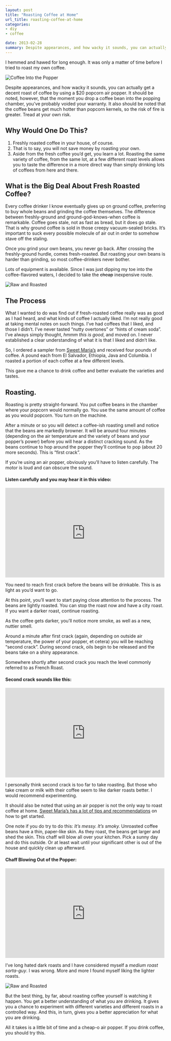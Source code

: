 ```yaml
---
layout: post
title: "Roasting Coffee at Home"
url_title: roasting-coffee-at-home
categories:
- diy
- coffee

date: 2013-02-28
summary: Despite appearances, and how wacky it sounds, you can actually get a decent roast of coffee by using a $20 popcorn air popper.
---
```

 
I hemmed and hawed for long enough. It was only a matter of time before I tried to roast my own coffee.

![Coffee Into the Popper](/images/article-photos/coffee-close.jpg)

Despite appearances, and how wacky it sounds, you can actually get a decent roast of coffee by using a $20 popcorn air popper. It should be noted, however, that the moment you drop a coffee bean into the popping chamber, you&rsquo;ve probably voided your warranty. It also should be noted that the coffee beans get much hotter than popcorn kernels, so the risk of fire is greater. Tread at your own risk.

## Why Would One Do This? ##

1. Freshly roasted coffee in your house, of course.
2. That is to say, you will not save money by roasting your own.
3. Aside from the fresh coffee you&rsquo;d get, you learn a lot. Roasting the same variety of coffee, from the same lot, at a few different roast levels allows you to taste the difference in a more direct way than simply drinking lots of coffees from here and there.

## What is the Big Deal About Fresh Roasted Coffee? ##

Every coffee drinker I know eventually gives up on ground coffee, preferring to buy whole beans and grinding the coffee themselves. The difference between freshly-ground and ground-god-knows-when coffee is remarkable. Coffee goes stale, not as fast as bread, but it does go stale. That is why ground coffee is sold in those creepy vacuum-sealed bricks. It&rsquo;s important to suck every possible molecule of air out in order to somehow stave off the staling.

Once you grind your own beans, you never go back. After crossing the freshly-ground hurdle, comes fresh-roasted. But roasting your own beans is harder than grinding, so most coffee-drinkers never bother. 

Lots of equipment is available. Since I was just dipping my toe into the coffee-flavored waters, I decided to take the <strike>cheap</strike> inexpensive route.

![Raw and Roasted](/images/article-photos/coffee-hand.jpg)

## The Process ##

What I wanted to do was find out if fresh-roasted coffee really was as good as I had heard, and what kinds of coffee I actually liked. I&rsquo;m not really good at taking mental notes on such things. I&rsquo;ve had coffees that I liked, and those I didn&rsquo;t. I&rsquo;ve never tasted &ldquo;nutty overtones&rdquo; or &ldquo;hints of cream soda&rdquo;. I&rsquo;ve always simply thought, *hmmm this is good*, and moved on. I never established a clear understanding of what it is that I liked and didn&rsquo;t like.

So, I ordered a sampler from [Sweet Maria&rsquo;s](https://sweetmarias.com) and received four pounds of coffee. A pound each from El Salvador, Ethiopia, Java and Columbia. I roasted a portion of each coffee at a few different levels.

This gave me a chance to drink coffee and better evaluate the varieties and tastes.

## Roasting. ##

Roasting is pretty straight-forward. You put coffee beans in the chamber where your popcorn would normally go. You use the same amount of coffee as you would popcorn. You turn on the machine.

After a minute or so you will detect a coffee-ish roasting smell and notice that the beans are markedly browner. It will be around four minutes (depending on the air temperature and the variety of beans and your popper&rsquo;s power) before you will hear a distinct cracking sound. As the beans continue to hop around the popper they&rsquo;ll continue to pop (about 20 more seconds). This is &ldquo;first crack&rdquo;.

If you&rsquo;re using an air popper, obviously you&rsquo;ll have to listen carefully. The motor is loud and can obscure the sound.

#### Listen carefully and you may hear it in this video: ####

<iframe src="https://player.vimeo.com/video/60713725" width="500" height="281" frameborder="0">
[Watch](https://player.vimeo.com/video/60713725)
</iframe>

<br>

You need to reach first crack before the beans will be drinkable. This is as light as you&rsquo;d want to go.

At this point, you&rsquo;ll want to start paying close attention to the process. The beans are lightly roasted. You can stop the roast now and have a city roast. If you want a darker roast, continue roasting.

As the coffee gets darker, you&rsquo;ll notice more smoke, as well as a new, nuttier smell.

Around a minute after first crack (again, depending on outside air temperature, the power of your popper, et cetera) you will be reaching &ldquo;second crack&rdquo;. During second crack, oils begin to be released and the beans take on a shiny appearance.

Somewhere shortly after second crack you reach the level commonly referred to as French Roast.

#### Second crack sounds like this: ####

<iframe src="https://player.vimeo.com/video/60713724" width="500" height="281" frameborder="0">
[Watch](https://player.vimeo.com/video/60713724)
</iframe>

<br>

I personally think second crack is too far to take roasting. But those who take cream or milk with their coffee seem to like darker roasts better. I would recommend experimenting.

It should also be noted that using an air popper is not the only way to roast coffee at home. [Sweet Maria&rsquo;s has a lot of tips and recommendations](https://www.sweetmarias.com/instructions.php) on how to get started.

One note if you do try to do this: *It&rsquo;s messy. It&rsquo;s smoky.* Unroasted coffee beans have a thin, paper-like skin. As they roast, the beans get larger and shed the skin. This chaff will blow all over your kitchen. Pick a sunny day and do this outside. Or at least wait until your significant other is out of the house and quickly clean up afterward.

#### Chaff Blowing Out of the Popper: ####

<iframe src="https://player.vimeo.com/video/60713726" width="500" height="281" frameborder="0">
[Watch](https://player.vimeo.com/video/60713726)
</iframe>

<br>

I&rsquo;ve long hated dark roasts and I have considered myself a *medium roast sorta-guy*. I was wrong. More and more I found myself liking the lighter roasts.

![Raw and Roasted](/images/article-photos/coffee-variety.jpg)

But the best thing, by far, about roasting coffee yourself is watching it happen. You get a better understanding of what you are drinking. It gives you a chance to experiment with different varieties and different roasts in a controlled way. And this, in turn, gives you a better appreciation for what you are drinking.

All it takes is a little bit of time and a cheap-o air popper. If you drink coffee, you should try this.